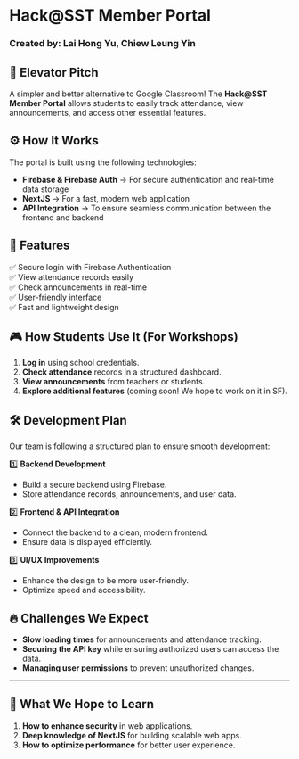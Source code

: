 # Hack@SST Member Portal  

### Created by: Lai Hong Yu, Chiew Leung Yin  

## 🌟 Elevator Pitch  
A simpler and better alternative to Google Classroom! The **Hack@SST Member Portal** allows students to easily track attendance, view announcements, and access other essential features.  

## ⚙️ How It Works  
The portal is built using the following technologies:  
- **Firebase & Firebase Auth** → For secure authentication and real-time data storage  
- **NextJS** → For a fast, modern web application  
- **API Integration** → To ensure seamless communication between the frontend and backend  

## 🚀 Features  
✅ Secure login with Firebase Authentication  
✅ View attendance records easily  
✅ Check announcements in real-time  
✅ User-friendly interface  
✅ Fast and lightweight design  

## 🎮 How Students Use It (For Workshops)  
1. **Log in** using school credentials.  
2. **Check attendance** records in a structured dashboard.  
3. **View announcements** from teachers or students.  
4. **Explore additional features** (coming soon! We hope to work on it in SF).  

## 🛠 Development Plan  
Our team is following a structured plan to ensure smooth development:  

1️⃣ **Backend Development**  
- Build a secure backend using Firebase.  
- Store attendance records, announcements, and user data.  

2️⃣ **Frontend & API Integration**  
- Connect the backend to a clean, modern frontend.  
- Ensure data is displayed efficiently.  

3️⃣ **UI/UX Improvements**  
- Enhance the design to be more user-friendly.  
- Optimize speed and accessibility.  

## 🔥 Challenges We Expect  
- **Slow loading times** for announcements and attendance tracking.  
- **Securing the API key** while ensuring authorized users can access the data.  
- **Managing user permissions** to prevent unauthorized changes.  

---

## 🎯 What We Hope to Learn  
1. **How to enhance security** in web applications.  
2. **Deep knowledge of NextJS** for building scalable web apps.  
3. **How to optimize performance** for better user experience.  
